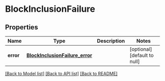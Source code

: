 # BlockInclusionFailure

## Properties

| Name      | Type                                                              | Description | Notes                       |
| --------- | ----------------------------------------------------------------- | ----------- | --------------------------- |
| **error** | [**BlockInclusionFailure_error**](BlockInclusionFailure_error.md) |             | [optional][default to null] |

[[Back to Model list]](../README.md#documentation-for-models) [[Back to API list]](../README.md#documentation-for-api-endpoints) [[Back to README]](../README.md)
